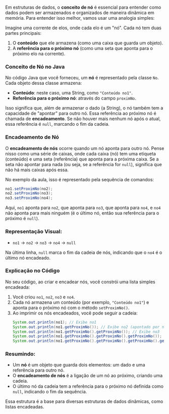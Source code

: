 Em estruturas de dados, o **conceito de nó** é essencial para entender como dados podem ser armazenados e organizados de maneira dinâmica em memória. Para entender isso melhor, vamos usar uma analogia simples:

Imagine uma corrente de elos, onde cada elo é um "nó". Cada nó tem duas partes principais: 
1. O **conteúdo** que ele armazena (como uma caixa que guarda um objeto).
2. A **referência para o próximo nó** (como uma seta que aponta para o próximo elo na corrente).

### Conceito de Nó no Java

No código Java que você forneceu, um **nó** é representado pela classe `No`. Cada objeto dessa classe armazena:
- **Conteúdo**: neste caso, uma String, como `"Conteúdo no1"`.
- **Referência para o próximo nó**: através do campo `proximNo`.

Isso significa que, além de armazenar o dado (a String), o nó também tem a capacidade de "apontar" para outro nó. Essa referência ao próximo nó é chamada de **encadeamento**. Se não houver mais nenhum nó após o atual, essa referência é `null`, marcando o fim da cadeia.

### Encadeamento de Nó

O **encadeamento de nós** ocorre quando um nó aponta para outro nó. Pense nisso como uma série de caixas, onde cada caixa (nó) tem uma etiqueta (conteúdo) e uma seta (referência) que aponta para a próxima caixa. Se a seta não apontar para nada (ou seja, se a referência for `null`), significa que não há mais caixas após essa.

No exemplo da aula, isso é representado pela sequência de comandos:
```java
no1.setProximNo(no2);
no2.setProximNo(no3);
no3.setProximNo(no4);
```
Aqui, `no1` aponta para `no2`, que aponta para `no3`, que aponta para `no4`, e `no4` não aponta para mais ninguém (é o último nó, então sua referência para o próximo é `null`).

### Representação Visual:
- `no1` -> `no2` -> `no3` -> `no4` -> `null`

Na última linha, `null` marca o fim da cadeia de nós, indicando que o `no4` é o último nó encadeado.

### Explicação no Código

No seu código, ao criar e encadear nós, você constrói uma lista simples encadeada:
1. Você criou `no1`, `no2`, `no3` e `no4`.
2. Cada nó armazena um conteúdo (por exemplo, `"Conteúdo no1"`) e aponta para o próximo nó com o método `setProximNo()`.
3. Ao imprimir os nós encadeados, você pode seguir a cadeia:
   ```java
   System.out.println(no1); // Exibe no1
   System.out.println(no1.getProximNo()); // Exibe no2 (apontado por no1)
   System.out.println(no1.getProximNo().getProximNo()); // Exibe no3
   System.out.println(no1.getProximNo().getProximNo().getProximNo()); // Exibe no4
   System.out.println(no1.getProximNo().getProximNo().getProximNo().getProximNo()); // Exibe null
   ```

### Resumindo:
- Um **nó** é um objeto que guarda dois elementos: um dado e uma referência para outro nó.
- O **encadeamento de nós** é a ligação de um nó ao próximo, criando uma cadeia.
- O último nó da cadeia tem a referência para o próximo nó definida como `null`, indicando o fim da sequência.

Essa estrutura é a base para diversas estruturas de dados dinâmicas, como listas encadeadas.